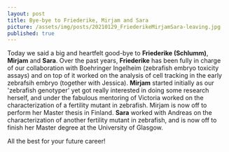 ```yaml
---
layout: post
title: Bye-bye to Friederike, Mirjam and Sara 
picture: /assets/img/posts/20210129_FriederikeMirjamSara-leaving.jpg
published: true
---
```

Today we said a big and heartfelt good-bye to **Friederike (Schlumm)**, **Mirjam** and **Sara**. Over the past years, **Friederike** has been fully in charge of our collaboration with Boehringer Ingelheim (zebrafish embryo toxicity assays) and on top of it worked on the analysis of cell tracking in the early zebrafsih embryo (together with Jessica). 
**Mirjam** started initially as our 'zebrafish genotyper' yet got really interested in doing some research herself, and under the fabulous mentoring of Victoria worked on the characterization of a fertility mutant in zebrafish. Mirjam is now off to perform her Master thesis in Finland.
**Sara** worked with Andreas on the characterization of another fertility mutant in zebrafish, and is now off to finish her Master degree at the University of Glasgow.

All the best for your future career!
